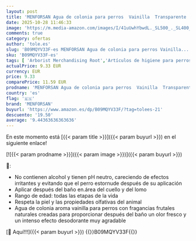 ```yaml
---
layout: post
title: 'MENFORSAN Agua de colonia para perros  Vainilla  Transparente  125 ml  Paquete de 3 '
date: 2025-10-28 11:46:33
image: 'https://m.media-amazon.com/images/I/41uUwhYbwdL._SL500_._SL400_.jpg'
comments: true
category: ofertas
author: 'tole.es'
slug: 'B09MQYV33F-es MENFORSAN Agua de colonia para perros Vainilla...'
sku: 'B09MQYV33F-es'
tags: [ 'Arborist Merchandising Root','Artículos de higiene para perros','Artículos para perros','Colonias para perros','Higiene','Productos para mascotas','Self Service','Special Features Stores','ac05aa13-5adc-4e9a-a090-7e0c0f57e753_0','ac05aa13-5adc-4e9a-a090-7e0c0f57e753_9301','agua','colonia','de','menforsan','🇪🇸', ]
actualPrice: 9.33 EUR
currency: EUR
price: 9.33
comparePrice: 11.59 EUR
prodname: 'MENFORSAN Agua de colonia para perros  Vainilla  Transparente  125 ml  Paquete de 3 '
country: 'es'
flag: '🇪🇸'
brand: 'MENFORSAN'
buyurl: 'https://www.amazon.es/dp/B09MQYV33F/?tag=tolees-21'
descuento: '19.50'
average: '9.44363636363636'
---
```


En este momento está [{{< param title >}}]({{< param buyurl >}}) en el siguiente enlace!

[![{{< param prodname >}}]({{< param image >}})]({{< param buyurl >}})

🔎:

- No contienen alcohol y tienen pH neutro, careciendo de efectos irritantes y evitando que el perro estornude después de su aplicación
- Aplicar después del baño en.área del cuello y del lomo
- Rango de edad: todas las etapas de la vida
- Respeta la piel y las propiedades olfativas del animal
- Agua de colonia aroma vainilla para perros con fragancias frutales naturales creadas para proporcionar después del baño un olor fresco y un intenso efecto desodorante muy agradable

[🛒 Aquí!!!]({{< param buyurl >}})
{{<world>}}B09MQYV33F{{</world>}}

